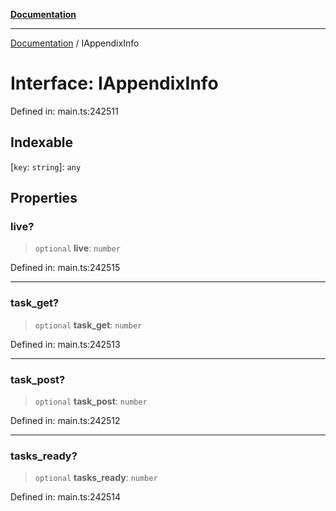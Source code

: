 [**Documentation**](../README.md)

***

[Documentation](../README.md) / IAppendixInfo

# Interface: IAppendixInfo

Defined in: main.ts:242511

## Indexable

\[`key`: `string`\]: `any`

## Properties

### live?

> `optional` **live**: `number`

Defined in: main.ts:242515

***

### task\_get?

> `optional` **task\_get**: `number`

Defined in: main.ts:242513

***

### task\_post?

> `optional` **task\_post**: `number`

Defined in: main.ts:242512

***

### tasks\_ready?

> `optional` **tasks\_ready**: `number`

Defined in: main.ts:242514
